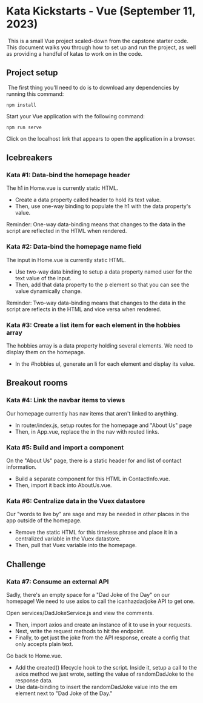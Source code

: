 # Kata Kickstarts - Vue (September 11, 2023)
​
This is a small Vue project scaled-down from the capstone starter code. This document walks you through how to set up and run the project, as well as providing a handful of katas to work on in the code.
​
## Project setup
​
The first thing you'll need to do is to download any dependencies by running this command:
​
```
npm install
```

Start your Vue application with the following command:
​
```
npm run serve
```

Click on the localhost link that appears to open the application in a browser.

## Icebreakers

### Kata #1: Data-bind the homepage header

The h1 in Home.vue is currently static HTML.

- Create a data property called header to hold its text value.
- Then, use one-way binding to populate the h1 with the data property's value.

Reminder: One-way data-binding means that changes to the data in the script are reflected in the HTML when rendered.

### Kata #2: Data-bind the homepage name field

The input in Home.vue is currently static HTML.

- Use two-way data binding to setup a data property named user for the text value of the input.
- Then, add that data property to the p element so that you can see the value dynamically change.

Reminder: Two-way data-binding means that changes to the data in the script are reflects in the HTML and vice versa when rendered.

### Kata #3: Create a list item for each element in the hobbies array

The hobbies array is a data property holding several elements. We need to display them on the homepage.

- In the #hobbies ul, generate an li for each element and display its value.		


## Breakout rooms

### Kata #4: Link the navbar items to views

Our homepage currently has nav items that aren't linked to anything.

- In router/index.js, setup routes for the homepage and "About Us" page
- Then, in App.vue, replace the <spans> in the nav with routed links.

### Kata #5: Build and import a component

On the "About Us" page, there is a static header for and list of contact information.

- Build a separate component for this HTML in ContactInfo.vue.
- Then, import it back into AboutUs.vue.

### Kata #6: Centralize data in the Vuex datastore

Our "words to live by" are sage and may be needed in other places in the app outside of the homepage.

- Remove the static HTML for this timeless phrase and place it in a centralized variable in the Vuex datastore.
- Then, pull that Vuex variable into the homepage.
​
## Challenge

### Kata #7: Consume an external API

Sadly, there's an empty space for a "Dad Joke of the Day" on our homepage! We need to use axios to call the icanhazdadjoke API to get one.

Open services/DadJokeService.js and view the comments.
- Then, import axios and create an instance of it to use in your requests.
- Next, write the request methods to hit the endpoint.
- Finally, to get just the joke from the API response, create a config that only accepts plain text.

Go back to Home.vue.
- Add the created() lifecycle hook to the script. Inside it, setup a call to the axios method we just wrote, setting the value of randomDadJoke to the response data.
- Use data-binding to insert the randomDadJoke value into the em element next to "Dad Joke of the Day."